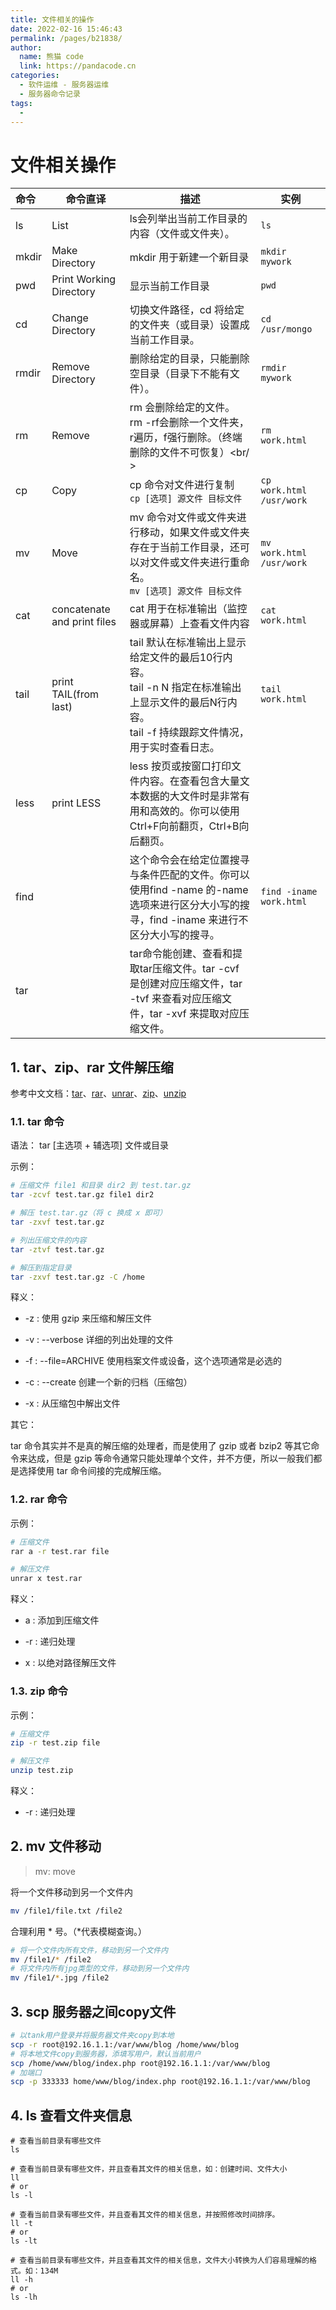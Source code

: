 ```yaml
---
title: 文件相关的操作
date: 2022-02-16 15:46:43
permalink: /pages/b21838/
author: 
  name: 熊猫 code
  link: https://pandacode.cn
categories: 
  - 软件运维 - 服务器运维
  - 服务器命令记录
tags: 
  - 
---
```

# 文件相关操作

| 命令  | 命令直译                    | 描述                                                         | 实例                     |
| :---- | --------------------------- | ------------------------------------------------------------ | ------------------------ |
| ls    | List                        | ls会列举出当前工作目录的内容（文件或文件夹）。               | `ls`                     |
| mkdir | Make Directory              | mkdir 用于新建一个新目录                                     | `mkdir mywork`           |
| pwd   | Print Working Directory     | 显示当前工作目录                                             | `pwd`                    |
| cd    | Change Directory            | 切换文件路径，cd 将给定的文件夹（或目录）设置成当前工作目录。 | `cd /usr/mongo`          |
| rmdir | Remove Directory            | 删除给定的目录，只能删除空目录（目录下不能有文件）。         | `rmdir mywork`           |
| rm    | Remove                      | rm 会删除给定的文件。<br/> rm -rf会删除一个文件夹，r遍历，f强行删除。（终端删除的文件不可恢复）<br/ > | `rm work.html`           |
| cp    | Copy                        | cp 命令对文件进行复制<br/> `cp [选项] 源文件 目标文件`       | `cp work.html /usr/work` |
| mv    | Move                        | mv 命令对文件或文件夹进行移动，如果文件或文件夹存在于当前工作目录，还可以对文件或文件夹进行重命名。<br/> `mv [选项] 源文件 目标文件` | `mv work.html /usr/work` |
| cat   | concatenate and print files | cat 用于在标准输出（监控器或屏幕）上查看文件内容             | `cat work.html`          |
| tail  | print TAIL(from last)       | tail 默认在标准输出上显示给定文件的最后10行内容。<br/>tail -n N 指定在标准输出上显示文件的最后N行内容。<br/>tail -f 持续跟踪文件情况，用于实时查看日志。 | `tail work.html`         |
| less  | print LESS                  | less 按页或按窗口打印文件内容。在查看包含大量文本数据的大文件时是非常有用和高效的。你可以使用Ctrl+F向前翻页，Ctrl+B向后翻页。 |                          |
| find  |                             | 这个命令会在给定位置搜寻与条件匹配的文件。你可以使用find -name 的-name选项来进行区分大小写的搜寻，find -iname 来进行不区分大小写的搜寻。 | `find -iname work.html`  |
| tar   |                             | tar命令能创建、查看和提取tar压缩文件。tar -cvf 是创建对应压缩文件，tar -tvf 来查看对应压缩文件，tar -xvf 来提取对应压缩文件。 |                          |

## 1. tar、zip、rar 文件解压缩

参考中文文档：[tar](http://linux.51yip.com/search/tar)、[rar](http://linux.51yip.com/search/rar)、[unrar](http://linux.51yip.com/search/unrar)、[zip](http://linux.51yip.com/search/zip)、[unzip](http://linux.51yip.com/search/unzip)

### 1.1. tar 命令

语法： tar [主选项 + 辅选项] 文件或目录

示例：

```sh
# 压缩文件 file1 和目录 dir2 到 test.tar.gz
tar -zcvf test.tar.gz file1 dir2

# 解压 test.tar.gz（将 c 换成 x 即可）
tar -zxvf test.tar.gz

# 列出压缩文件的内容
tar -ztvf test.tar.gz 

# 解压到指定目录
tar -zxvf test.tar.gz -C /home
```

释义：

- -z : 使用 gzip 来压缩和解压文件

- -v : --verbose 详细的列出处理的文件

- -f : --file=ARCHIVE 使用档案文件或设备，这个选项通常是必选的

- -c : --create 创建一个新的归档（压缩包）

- -x : 从压缩包中解出文件

其它：

tar 命令其实并不是真的解压缩的处理者，而是使用了 gzip 或者 bzip2 等其它命令来达成，但是 gzip 等命令通常只能处理单个文件，并不方便，所以一般我们都是选择使用 tar 命令间接的完成解压缩。

### 1.2. rar 命令

示例：

```sh
# 压缩文件
rar a -r test.rar file

# 解压文件
unrar x test.rar
```

释义：

- a : 添加到压缩文件

- -r : 递归处理

- x : 以绝对路径解压文件

### 1.3. zip 命令

示例：

```sh
# 压缩文件
zip -r test.zip file

# 解压文件
unzip test.zip
```

释义：

- -r : 递归处理

## 2. mv 文件移动

> mv: move

将一个文件移动到另一个文件内

```sh
mv /file1/file.txt /file2
```

合理利用 \* 号。（\*代表模糊查询。）

```sh
# 将一个文件内所有文件，移动到另一个文件内
mv /file1/* /file2
# 将文件内所有jpg类型的文件，移动到另一个文件内
mv /file1/*.jpg /file2
```

## 3. scp 服务器之间copy文件

```sh
# 以tank用户登录并将服务器文件夹copy到本地
scp -r root@192.16.1.1:/var/www/blog /home/www/blog  
# 将本地文件copy到服务器，添填写用户，默认当前用户
scp /home/www/blog/index.php root@192.16.1.1:/var/www/blog 
# 加端口
scp -p 333333 home/www/blog/index.php root@192.16.1.1:/var/www/blog 
```

## 4. ls 查看文件夹信息

```shell
# 查看当前目录有哪些文件
ls

# 查看当前目录有哪些文件，并且查看其文件的相关信息，如：创建时间、文件大小
ll 
# or
ls -l

# 查看当前目录有哪些文件，并且查看其文件的相关信息，并按照修改时间排序。
ll -t
# or 
ls -lt

# 查看当前目录有哪些文件，并且查看其文件的相关信息，文件大小转换为人们容易理解的格式。如：134M
ll -h
# or
ls -lh
```
